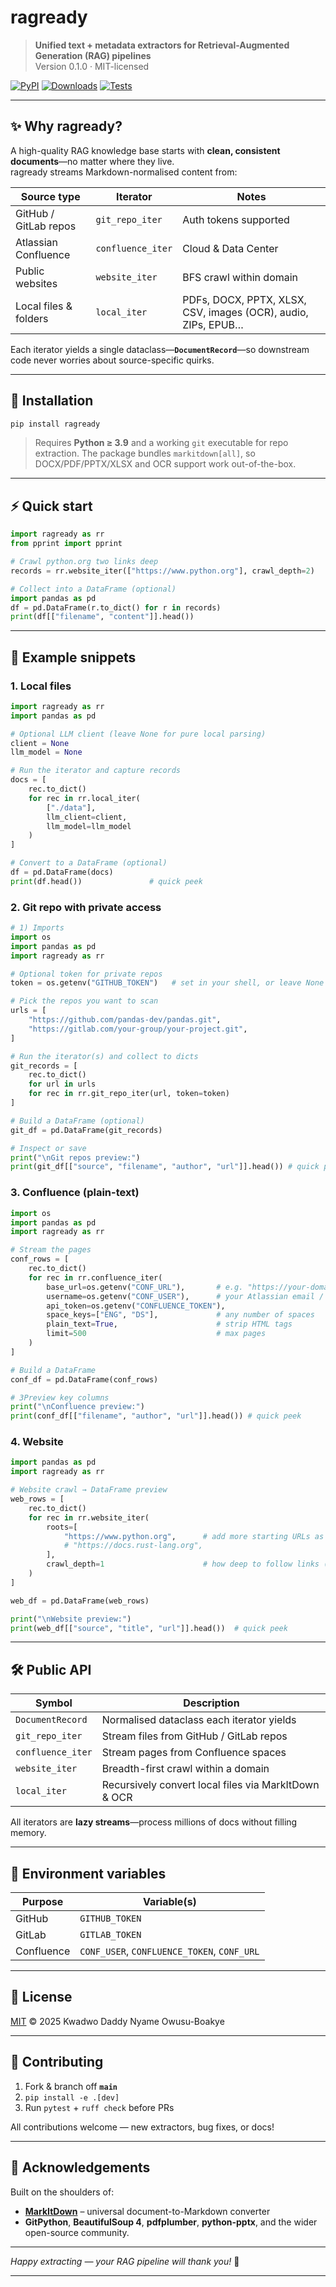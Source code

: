 # ragready

> **Unified text + metadata extractors for Retrieval-Augmented Generation (RAG) pipelines**  
> Version 0.1.0 · MIT-licensed

[![PyPI](https://img.shields.io/pypi/v/ragready?color=blue)](https://pypi.org/project/ragready/)
[![Downloads](https://img.shields.io/pypi/dm/ragready.svg?label=Downloads&color=brightgreen)](https://pypi.org/project/ragready/#files)
[![Tests](https://github.com/yourusername/ragready/actions/workflows/test.yml/badge.svg)](https://github.com/yourusername/ragready/actions)

---

## ✨ Why ragready?

A high-quality RAG knowledge base starts with **clean, consistent documents**—no matter where they live.  
ragready streams Markdown-normalised content from:

| Source type              | Iterator            | Notes |
|--------------------------|---------------------|-------|
| GitHub / GitLab repos    | `git_repo_iter`     | Auth tokens supported |
| Atlassian Confluence     | `confluence_iter`   | Cloud & Data Center |
| Public websites          | `website_iter`      | BFS crawl within domain |
| Local files & folders    | `local_iter`        | PDFs, DOCX, PPTX, XLSX, CSV, images (OCR), audio, ZIPs, EPUB… |

Each iterator yields a single dataclass—**`DocumentRecord`**—so downstream code never worries about source-specific quirks.

---

## 🚀 Installation

```bash
pip install ragready
```

> Requires **Python ≥ 3.9** and a working `git` executable for repo extraction.
> The package bundles `markitdown[all]`, so DOCX/PDF/PPTX/XLSX and OCR support work out-of-the-box.

---

## ⚡ Quick start

```python
import ragready as rr
from pprint import pprint

# Crawl python.org two links deep
records = rr.website_iter(["https://www.python.org"], crawl_depth=2)

# Collect into a DataFrame (optional)
import pandas as pd
df = pd.DataFrame(r.to_dict() for r in records)
print(df[["filename", "content"]].head())
```

---

## 🍱 Example snippets

### 1. Local files

```python
import ragready as rr
import pandas as pd

# Optional LLM client (leave None for pure local parsing)
client = None
llm_model = None               

# Run the iterator and capture records
docs = [
    rec.to_dict()              
    for rec in rr.local_iter(
        ["./data"],           
        llm_client=client,
        llm_model=llm_model
    )
]

# Convert to a DataFrame (optional)
df = pd.DataFrame(docs)
print(df.head())               # quick peek
```

### 2. Git repo with private access

```python
# 1) Imports
import os
import pandas as pd
import ragready as rr

# Optional token for private repos
token = os.getenv("GITHUB_TOKEN")   # set in your shell, or leave None for public

# Pick the repos you want to scan
urls = [
    "https://github.com/pandas-dev/pandas.git",
    "https://gitlab.com/your-group/your-project.git",
]

# Run the iterator(s) and collect to dicts
git_records = [
    rec.to_dict()
    for url in urls
    for rec in rr.git_repo_iter(url, token=token)
]

# Build a DataFrame (optional)
git_df = pd.DataFrame(git_records)

# Inspect or save
print("\nGit repos preview:")
print(git_df[["source", "filename", "author", "url"]].head()) # quick peek
```

### 3. Confluence (plain-text)

```python
import os
import pandas as pd
import ragready as rr

# Stream the pages
conf_rows = [
    rec.to_dict()
    for rec in rr.confluence_iter(
        base_url=os.getenv("CONF_URL"),       # e.g. "https://your-domain.atlassian.net/wiki"
        username=os.getenv("CONF_USER"),      # your Atlassian email / user
        api_token=os.getenv("CONFLUENCE_TOKEN"),
        space_keys=["ENG", "DS"],             # any number of spaces
        plain_text=True,                      # strip HTML tags
        limit=500                             # max pages
    )
]

# Build a DataFrame
conf_df = pd.DataFrame(conf_rows)

# 3Preview key columns
print("\nConfluence preview:")
print(conf_df[["filename", "author", "url"]].head()) # quick peek
```

### 4. Website

```python
import pandas as pd
import ragready as rr

# Website crawl → DataFrame preview
web_rows = [
    rec.to_dict()
    for rec in rr.website_iter(
        roots=[
            "https://www.python.org",      # add more starting URLs as needed
            # "https://docs.rust-lang.org",
        ],
        crawl_depth=1                      # how deep to follow links (None = unlimited)
    )
]

web_df = pd.DataFrame(web_rows)

print("\nWebsite preview:")
print(web_df[["source", "title", "url"]].head())  # quick peek
```
---

## 🛠️ Public API

| Symbol            | Description                                          |
| ----------------- | ---------------------------------------------------- |
| `DocumentRecord`  | Normalised dataclass each iterator yields            |
| `git_repo_iter`   | Stream files from GitHub / GitLab repos              |
| `confluence_iter` | Stream pages from Confluence spaces                  |
| `website_iter`    | Breadth-first crawl within a domain                  |
| `local_iter`      | Recursively convert local files via MarkItDown & OCR |

All iterators are **lazy streams**—process millions of docs without filling memory.

---

## 🔑 Environment variables

| Purpose    | Variable(s)                                 |
| ---------- | ------------------------------------------- |
| GitHub     | `GITHUB_TOKEN`                              |
| GitLab     | `GITLAB_TOKEN`                              |
| Confluence | `CONF_USER`, `CONFLUENCE_TOKEN`, `CONF_URL` |

---

## 📄 License

[MIT](LICENSE) © 2025 Kwadwo Daddy Nyame Owusu-Boakye

---

## 🤝 Contributing

1. Fork & branch off **`main`**
2. `pip install -e .[dev]`
3. Run `pytest` + `ruff check` before PRs

All contributions welcome — new extractors, bug fixes, or docs!

---

## 🙏 Acknowledgements

Built on the shoulders of:

* **[MarkItDown](https://pypi.org/project/markitdown/)** – universal document-to-Markdown converter
* **GitPython**, **BeautifulSoup 4**, **pdfplumber**, **python-pptx**, and the wider open-source community.

---

*Happy extracting — your RAG pipeline will thank you!* 🦾

---

